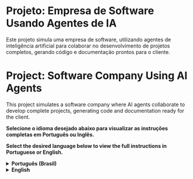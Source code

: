 # Projeto: Empresa de Software Usando Agentes de IA

Este projeto simula uma empresa de software, utilizando agentes de inteligência artificial para colaborar no desenvolvimento de projetos completos, gerando código e documentação prontos para o cliente.

# Project: Software Company Using AI Agents

This project simulates a software company where AI agents collaborate to develop complete projects, generating code and documentation ready for the client.

**Selecione o idioma desejado abaixo para visualizar as instruções completas em Português ou Inglês.**  

**Select the desired language below to view the full instructions in Portuguese or English.**

<details>
<summary><strong>Português (Brasil)</strong></summary>

## Ferramentas Necessárias
- Google Colab
- Chave da API do Google Gemini: Você pode obter sua chave em [https://ai.google.dev/gemini-api/docs/api-key?hl=pt-br](https://ai.google.dev/gemini-api/docs/api-key?hl=pt-br).

## Como Executar
1. No Google Colab, acesse o ícone de chave no menu lateral esquerdo.
2. Adicione um novo "secret" com o nome `GOOGLE_API_KEY` e cole sua chave da API no campo "valor".
3. Na variável `project_description`, substitua o valor pela descrição do software que deseja criar. Por exemplo:
   - "Desenvolver um script de calculadora para ser executado no terminal".

## Como Funciona
Este código Python simula uma empresa de software que utiliza diferentes agentes de IA (como Gerente de Produto, Arquiteto de Software, Desenvolvedor, Redator Técnico e Sintetizador de Projeto) para colaborar na criação de um projeto de software.

### Configuração Inicial
O código começa configurando a chave da API do Google Gemini, que é usada para interagir com o modelo de IA gemini-2.0-flash.

### Classe Agent
A classe `Agent` representa um membro da equipe de software. Cada agente possui:
- `name`: Um nome para o agente (por exemplo, "Gerente de Produto").
- `system_instruction`: Uma instrução que define o papel do agente e seu foco (por exemplo, "Você define os requisitos do software e a visão do produto."). Esta instrução é crucial para guiar o comportamento do modelo de IA.
- `history`: Uma lista para armazenar o histórico de interações (prompts e respostas) do agente.

O método `generate_response` é responsável por enviar um prompt ao modelo Gemini. Ele incorpora a `system_instruction` do agente para garantir que a resposta seja relevante ao seu papel, e define `max_output_tokens` para controlar o tamanho da resposta e `temperature` (0.7 para respostas mais focadas).

### Classe SoftwareCompany
A classe `SoftwareCompany` orquestra a colaboração entre os diferentes agentes.
- `__init__`: Inicializa a empresa criando instâncias de cada `Agent` com seus respectivos nomes e instruções.
- `generate_project(self, project_description, rounds=5)`: Este é o método principal que simula o processo de desenvolvimento do projeto.
  - Ele recebe uma `project_description` (descrição do projeto) e o número de `rounds` (rodadas de interação) para a colaboração.
  - Em cada rodada, os agentes (exceto o Project Synthesizer inicialmente) geram respostas com base na `current_task` (tarefa atual).
  - O Project Synthesizer entra em ação para consolidar as respostas dos outros agentes, criando uma nova `current_task` que avança o projeto.
  - Nas últimas rodadas (definido por `rounds - 2`), o código instrui o Developer a gerar o código Python e o Technical Writer a criar a documentação técnica, baseando-se na `current_task` e, no caso do redator, também no código gerado.
  - Finalmente, o Project Synthesizer faz uma consolidação final de todo o trabalho, incluindo o código e a documentação, para apresentar um "projeto final pronto para o cliente".

### Exemplo de Uso
No final do código, uma instância da `SoftwareCompany` é criada e o método `generate_project` é chamado com uma descrição de projeto (`project_description`) e um número de rodadas (`rounds`). O exemplo abaixo mostra apenas 1 rodada, mas aumentar esse número permitiria uma colaboração mais profunda e, teoricamente, um projeto mais completo.

```python
company = SoftwareCompany()
project_description = "Desenvolver um script de calculadora para ser executado no terminal"
final_code, final_documentation = company.generate_project(project_description, rounds=3) # Ajuste o número de rodadas conforme necessário
```

## O Que Este Código Demonstra?
Este código é um exemplo prático de como a inteligência artificial generativa pode ser usada para simular e automatizar fluxos de trabalho colaborativos. Ao atribuir papéis e responsabilidades distintas a cada agente de IA, o sistema pode gerar componentes de software (como código e documentação) de forma mais estruturada e relevante, imitando a interação de uma equipe humana. Ele explora o conceito de agentes autônomos trabalhando juntos para alcançar um objetivo comum.

</details>

<details>
<summary><strong>English</strong></summary>

## Project: Software Company Using AI Agents

This project simulates a software company where AI agents collaborate to develop a complete project, including the final code and its documentation, ready for the client.

### Required Tools
- Google Colab
- Google Gemini API Key: You can get your key at [https://ai.google.dev/gemini-api/docs/api-key](https://ai.google.dev/gemini-api/docs/api-key).

### How to Run
1. In Google Colab, access the key icon in the left-hand sidebar menu.
2. Add a new "secret" named `GOOGLE_API_KEY` and paste your API key into the "value" field.
3. In the `project_description` variable, replace the value with the description of the software you want to create. For example:
   - "Develop a calculator script to be executed in the terminal".

### How It Works
This Python code simulates a software company that uses various AI agents (such as Product Manager, Software Architect, Developer, Technical Writer, and Project Synthesizer) to collaborate on creating a software project.

#### Initial Setup
The code begins by configuring the Google Gemini API key, which is used to interact with the gemini-2.0-flash AI model.

#### Agent Class
The `Agent` class represents a member of the software team. Each agent has:
- `name`: A name for the agent (e.g., "Product Manager").
- `system_instruction`: An instruction that defines the agent's role and focus (e.g., "You define the software requirements and product vision."). This instruction is crucial for guiding the AI model's behavior.
- `history`: A list to store the agent's interaction history (prompts and responses).

The `generate_response` method is responsible for sending a prompt to the Gemini model. It incorporates the agent's `system_instruction` to ensure the response is relevant to its role and sets `max_output_tokens` to control the response length, and `temperature` (0.7 for more focused responses).

#### SoftwareCompany Class
The `SoftwareCompany` class orchestrates the collaboration among the different agents.
- `__init__`: Initializes the company by creating instances of each `Agent` with their respective names and instructions.
- `generate_project(self, project_description, rounds=5)`: This is the main method that simulates the project development process.
  - It takes a `project_description` and the number of rounds of interaction for the collaboration.
  - In each round, the agents (except the Project Synthesizer initially) generate responses based on the `current_task`.
  - The Project Synthesizer then consolidates the responses from the other agents, creating a new `current_task` that advances the project.
  - In the final rounds (defined by `rounds - 2`), the code instructs the Developer to generate the Python code and the Technical Writer to create the technical documentation, based on the `current_task` and, in the writer's case, also the code generated.
  - Finally, the Project Synthesizer performs a final consolidation of all the work, including code and documentation, to present a "final project ready for the client."

#### Example Usage
At the end of the code, a `SoftwareCompany` instance is created, and the `generate_project` method is called with a project description (`project_description`) and a number of rounds (`rounds`). The example below shows only 1 round, but increasing this number would allow for deeper collaboration and, theoretically, a more complete project.

```python
company = SoftwareCompany()
project_description = "Develop a calculator script to be executed in the terminal"
final_code, final_documentation = company.generate_project(project_description, rounds=3) # Adjust the number of rounds as needed
```

### What This Code Demonstrates
This code is a practical example of how generative artificial intelligence can be used to simulate and automate collaborative workflows. By assigning distinct roles and responsibilities to each AI agent, the system can generate software components (like code and documentation) in a more structured and relevant way, mimicking the interaction of a human team. It explores the concept of autonomous agents working together to achieve a common goal.

</details>